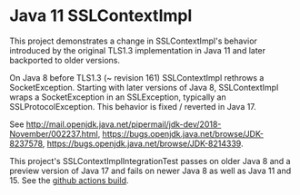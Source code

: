 # Java 11 SSLContextImpl

This project demonstrates a change in SSLContextImpl's behavior introduced by the original TLS1.3 implementation in Java 11 and later backported to older versions.

On Java 8 before TLS1.3 (~ revision 161) SSLContextImpl rethrows a SocketException. Starting with later versions of Java 8, SSLContextImpl wraps a SocketException in an SSLException, typically an SSLProtocolException. This behavior is fixed / reverted in Java 17.

See http://mail.openjdk.java.net/pipermail/jdk-dev/2018-November/002237.html, https://bugs.openjdk.java.net/browse/JDK-8237578, https://bugs.openjdk.java.net/browse/JDK-8214339.

This project's SSLContextImplIntegrationTest passes on older Java 8 and a preview version of Java 17 and fails on newer Java 8 as well as Java 11 and 15. See the [github actions build](https://github.com/ogolberg/java-11-sslcontextimpl-bug/actions/runs/640203948).
